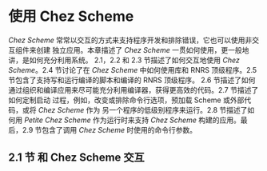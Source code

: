 # 使用 Chez Scheme

_Chez Scheme_ 常常以交互的方式来支持程序开发和排除错误，它也可以使用非交互组件来创建
独立应用。本章描述了 _Chez Scheme_ 一贯如何使用，更一般地讲，是如何充分利用系统。
2.1，2.2 和 2.3 节描述了如何交互地使用 _Chez Scheme_。2.4 节讨论了在 _Chez Scheme_
 中如何使用库和 RNRS 顶级程序。2.5 节包含了支持写和运行编译的脚本和编译的 RNRS 顶级程序。
2.6 节描述了如何通过组织和编译应用来尽可能充分利用编译器，获得更高效的代码。2.7 节描述了如何定制启动
过程，例如，改变或排除命令行选项，预加载 Scheme 或外部代码，或将 _Chez Scheme_ 作为
另一个程序的低级别程序来运行。2.8 节描述了如何用 _Petite Chez Scheme_ 作为运行时来支持
 _Chez Scheme_ 构建的应用。最后，2.9 节包含了调用 _Chez Scheme_ 时使用的命令行参数。

## 2.1 节 和 Chez Scheme 交互

